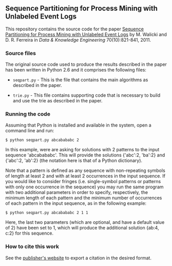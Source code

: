 ## Sequence Partitioning for Process Mining with Unlabeled Event Logs

This repository contains the source code for the paper [Sequence Partitioning for Process Mining with Unlabeled Event Logs](http://web.tecnico.ulisboa.pt/diogo.ferreira/papers/walicki11sequence.pdf) by M. Walicki and D. R. Ferreira in _Data & Knowledge Engineering_ 70(10):821-841, 2011.

### Source files

The original source code used to produce the results described in the paper has been written in Python 2.6 and it comprises the following files:

- `seqpart.py` - This is the file that contains the main algorithms as described in the paper.

- `trie.py` -  This file contains supporting code that is necessary to build and use the trie as described in the paper.

### Running the code

Assuming that Python is installed and available in the system, open a command line and run:
```
$ python seqpart.py abcabababc 2
```
In this example, were are asking for solutions with 2 patterns to the input sequence 'abcabababc'. This will provide the solutions {'abc':2, 'ba':2} and {'abc':2, 'ab':2} (the notation here is that of a Python dictionary).

Note that a pattern is defined as any sequence with non-repeating symbols of length at least 2 and with at least 2 occurrences in the input sequence. If you would like to consider fringes (i.e. single-symbol patterns or patterns with only one occurrence in the sequence) you may run the same program with two additional parameters in order to specify, respectively, the minimum length of each pattern and the minimum number of occurrences of each pattern in the input sequence, as in the following example:
```
$ python seqpart.py abcabababc 2 1 1
```
Here, the last two parameters (which are optional, and have a default value of 2) have been set to 1, which will produce the additional solution {ab:4, c:2} for this sequence.

### How to cite this work

See the [publisher's website](https://www.sciencedirect.com/science/article/pii/S0169023X11000607) to export a citation in the desired format.
